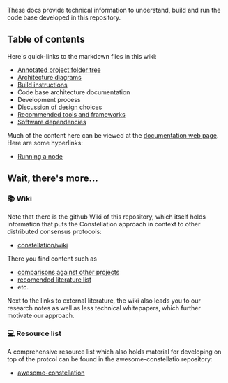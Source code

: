 These docs provide technical information to understand, build and run the code base
developed in this repository. 

## Table of contents
Here's quick-links to the markdown files in this wiki:

* [Annotated project folder tree](https://github.com/Constellation-Labs/constellation/blob/dev/docs/directory-tree.md)
* [Architecture diagrams](https://github.com/Constellation-Labs/constellation/blob/dev/docs/architecture.md)
* [Build instructions](https://github.com/Constellation-Labs/constellation/blob/dev/docs/build-instructions.md)
* Code base architecture documentation
* Development process
* [Discussion of design choices](https://github.com/Constellation-Labs/constellation/blob/dev/docs/design-choices.md)
* [Recommended tools and frameworks](https://github.com/Constellation-Labs/constellation/blob/dev/docs/tools-and-frameworks.md)
* [Software dependencies](https://github.com/Constellation-Labs/constellation/blob/dev/docs/software-dependencies.md)

Much of the content here can be viewed at the 
[documentation web page](https://constellation-labs.github.io/constellation/). Here are some hyperlinks:

* [Running a node](https://constellation-labs.github.io/constellation/running-a-node/)

## Wait, there's more...
### :books: Wiki
Note that there is the github Wiki of this repository, which itself holds
information that puts the Constellation approach in context to other distributed
consensus protocols:

* [constellation/wiki](https://github.com/Constellation-Labs/constellation/wiki)

There you find content such as
* [comparisons against other projects](https://github.com/Constellation-Labs/constellation/wiki/Comparisons-to-other-protocols)
* [recomended literature list](https://github.com/Constellation-Labs/constellation/wiki/Recommended-Reading)
* etc.

Next to the links to external literature, the wiki also leads you to our research notes as well as less technical whitepapers, which further motivate our approach.

### :computer: Resource list
A comprehensive resource list which also holds material for developing on top of
the protcol can be found in the awesome-constellatio repository:

* [awesome-constellation](https://github.com/Constellation-Labs/awesome-constellation)
